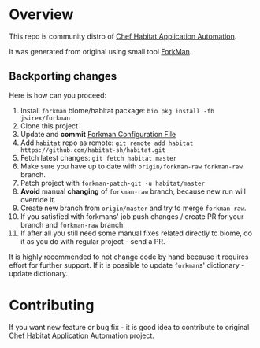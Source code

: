 # Overview

This repo is community distro of [Chef Habitat Application Automation](https://github.com/habitat-sh/habitat).

It was generated from original using small tool [ForkMan](https://github.com/jsirex/forkman).

## Backporting changes

Here is how can you proceed:

1. Install `forkman` biome/habitat package: `bio pkg install -fb jsirex/forkman`
1. Clone this project
1. Update and **commit** [Forkman Configuration File](.forkman.yaml)
1. Add `habitat` repo as remote: `git remote add habitat https://github.com/habitat-sh/habitat.git`
1. Fetch latest changes: `git fetch habitat master`
1. Make sure you have up to date with `origin/forkman-raw` `forkman-raw` branch.
1. Patch project with  `forkman-patch-git -u habitat/master`
1. **Avoid** manual **changing** of `forkman-raw` branch, because new run will override it.
1. Create new branch from `origin/master` and try to merge `forkman-raw`.
1. If you satisfied with forkmans' job push changes / create PR for your branch and `forkman-raw` branch.
1. If after all you still need some manual fixes related directly to biome, do it as you do with regular project - send a PR.

It is highly recommended to not change code by hand because it requires effort for further support.
If it is possible to update `forkman`s' dictionary - update dictionary.

# Contributing

If you want new feature or bug fix - it is good idea to contribute to original [Chef Habitat Application Automation](https://github.com/habitat-sh/habitat) project.
